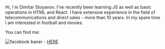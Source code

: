 Hi, i`m Dimitar Stoyanov.
I've recently been learning JS as well as basic operations in HTML and React.
I have extensive experience in the field of telecommunications and direct sales - more than 10 years.
In my spare time I am interested in football and movies.

You can find me:

![facebook baner](https://github.com/DimityrStoyanov/DimityrStoyanov/assets/145485036/499e4771-5814-4209-affa-b489c4f3a318) - [HERE](https://www.facebook.com/dimityr.stoyanov.9)


